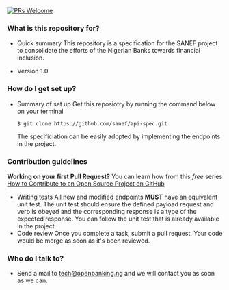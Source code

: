 [![PRs Welcome](https://img.shields.io/badge/PRs-welcome-brightgreen.svg?style=flat-square)](http://makeapullrequest.com)

### What is this repository for? ###

* Quick summary
	This repository is a specification for the SANEF project to consolidate the efforts of the Nigerian Banks towards financial inclusion.
	
* Version
	1.0

### How do I get set up? ###

* Summary of set up
    Get this reposiotry by running the command below on your terminal
    
    ```
	$ git clone https://github.com/sanef/api-spec.git
	```  
    
    The specificiation can be easily adopted by implementing the endpoints in the project.
    

### Contribution guidelines ###
**Working on your first Pull Request?** You can learn how from this *free* series [How to Contribute to an Open Source Project on GitHub](https://egghead.io/series/how-to-contribute-to-an-open-source-project-on-github)

* Writing tests
  All new and modified endpoints **MUST** have an equivalent unit test.
  The unit test should ensure the defined payload request and verb is obeyed and the corresponding response is a type of the expected response.
  You can follow the unit test that is already available in the project.
* Code review
  Once you complete a task, submit a pull request.
  Your code would be merge as soon as it's been reviewed.

### Who do I talk to? ###

* Send a mail to tech@openbanking.ng and we will contact you as soon as we can.
